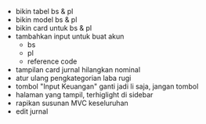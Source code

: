 - bikin tabel bs & pl
- bikin model bs & pl
- bikin card untuk bs & pl
- tambahkan input untuk buat akun
    - bs
    - pl
    - reference code
- tampilan card jurnal hilangkan nominal
- atur ulang pengkategorian laba rugi
- tombol "Input Keuangan" ganti jadi li saja, jangan tombol
- halaman yang tampil, terhiglight di sidebar
- rapikan susunan MVC keseluruhan
- edit jurnal